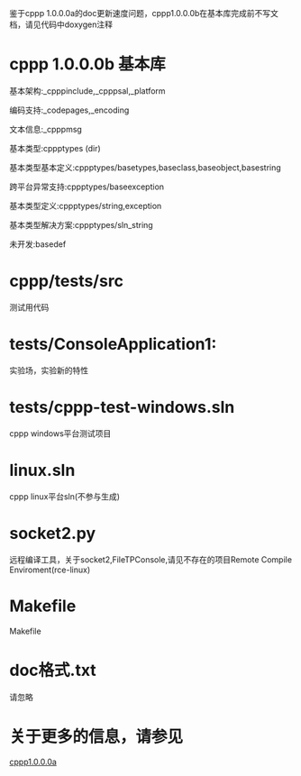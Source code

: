 鉴于cppp 1.0.0.0a的doc更新速度问题，cppp1.0.0.0b在基本库完成前不写文档，请见代码中doxygen注释
# cppp 1.0.0.0b 基本库
基本架构:_cpppinclude,_cpppsal,_platform

编码支持:_codepages,_encoding

文本信息:_cpppmsg

基本类型:cppptypes (dir)

基本类型基本定义:cppptypes/basetypes,baseclass,baseobject,basestring

跨平台异常支持:cppptypes/baseexception

基本类型定义:cppptypes/string,exception

基本类型解决方案:cppptypes/sln_string

未开发:basedef

# cppp/tests/src
测试用代码
# tests/ConsoleApplication1:
实验场，实验新的特性

# tests/cppp-test-windows.sln
cppp windows平台测试项目
# linux.sln
cppp linux平台sln(不参与生成)
# socket2.py
远程编译工具，关于socket2,FileTPConsole,请见不存在的项目Remote Compile Enviroment(rce-linux)
# Makefile
Makefile
# doc格式.txt
请忽略

# 关于更多的信息，请参见
[cppp1.0.0.0a](https://gitee.com/wushengwuxi1235/cppp)